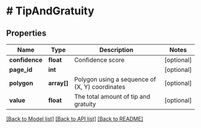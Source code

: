 # # TipAndGratuity

## Properties

Name | Type | Description | Notes
------------ | ------------- | ------------- | -------------
**confidence** | **float** | Confidence score | [optional]
**page_id** | **int** |  | [optional]
**polygon** | **array[]** | Polygon using a sequence of (X, Y) coordinates | [optional]
**value** | **float** | The total amount of tip and gratuity | [optional]

[[Back to Model list]](../../README.md#models) [[Back to API list]](../../README.md#endpoints) [[Back to README]](../../README.md)
